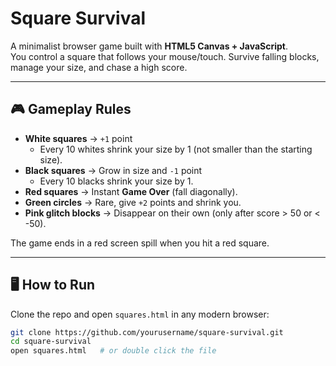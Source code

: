 # Square Survival

A minimalist browser game built with **HTML5 Canvas + JavaScript**.  
You control a square that follows your mouse/touch. Survive falling blocks, manage your size, and chase a high score.  

---

## 🎮 Gameplay Rules

- **White squares** → `+1` point  
  - Every 10 whites shrink your size by 1 (not smaller than the starting size).  
- **Black squares** → Grow in size and `-1` point  
  - Every 10 blacks shrink your size by 1.  
- **Red squares** → Instant **Game Over** (fall diagonally).  
- **Green circles** → Rare, give `+2` points and shrink you.  
- **Pink glitch blocks** → Disappear on their own (only after score > 50 or < -50).  

The game ends in a red screen spill when you hit a red square.  

---

## 🖥️ How to Run

Clone the repo and open `squares.html` in any modern browser:

```bash
git clone https://github.com/yourusername/square-survival.git
cd square-survival
open squares.html   # or double click the file